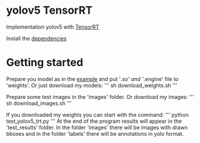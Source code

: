 # yolov5 TensorRT
Implementation yolov5 with [TensorRT](https://github.com/wang-xinyu/tensorrtx/tree/master/yolov5)

Install the [dependencies](https://github.com/wang-xinyu/tensorrtx/blob/master/tutorials/install.md)

# Getting started

Prepare you model as in the [example](https://github.com/wang-xinyu/tensorrtx/tree/master/yolov5) and put '*.so' and '*.engine' file to 'weights'. Or just download my models:
'''
sh download_weights.sh
'''

Prepare some test images in the 'images' folder. Or download my images:
'''
sh download_images.sh
'''

If you downloaded my weights you can start with the command:
'''
python test_yolov5_trt.py
'''
At the end of the program results will appear in the 'test_results' folder. In the folder 'images' there will be images with drawn bboxes and in the folder 'labels' there will be annotations in yolo format.
